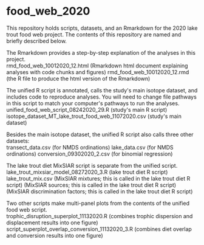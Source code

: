 # food_web_2020
This repository holds scripts, datasets, and an Rmarkdown for the 2020 lake trout food web project. The contents of this repository are named and briefly described below.

The Rmarkdown provides a step-by-step explanation of the analyses in this project.\
rmd_food_web_10012020_12.html (Rmarkdown html document explaining analyses with code chunks and figures)
rmd_food_web_10012020_12.rmd (the R file to produce the html version of the Rmarkdown)

The unified R script is annotated, calls the study's main isotope dataset, and includes code to reproduce analyses. You will need to change file pathways in this script to match your computer's pathways to run the analyses.\
unified_food_web_script_08242020_29.R (study's main R script)
isotope_dataset_MT_lake_trout_food_web_11072020.csv (study's main dataset)

Besides the main isotope dataset, the unified R script also calls three other datasets:\
transect_data.csv  (for NMDS ordinations)
lake_data.csv  (for NMDS ordinations)
conversion_09302020_2.csv (for binomial regression)

The lake trout diet MixSIAR script is separate from the unified script.\
lake_trout_mixsiar_model_08272020_3.R (lake trout diet R script)
lake_trout_mix.csv (MixSIAR mixtures; this is called in the lake trout diet R script)
(MixSIAR sources; this is called in the lake trout diet R script)
(MixSIAR discrimination factors; this is called in the lake trout diet R script)

Two other scripts make multi-panel plots from the contents of the unified food web script.\
trophic_disruption_superplot_11132020.R (combines trophic dispersion and displacement results into one figure)
script_superplot_overlap_conversion_11132020_3.R (combines diet overlap and conversion results into one figure)
